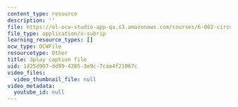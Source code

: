 ```yaml
---
content_type: resource
description: ''
file: https://ol-ocw-studio-app-qa.s3.amazonaws.com/courses/6-002-circuits-and-electronics-spring-2007/1d25d907dd9942853e9c7caa4f21067c_V0z_f7qxLcY.srt
file_type: application/x-subrip
learning_resource_types: []
ocw_type: OCWFile
resourcetype: Other
title: 3play caption file
uid: 1d25d907-dd99-4285-3e9c-7caa4f21067c
video_files:
  video_thumbnail_file: null
video_metadata:
  youtube_id: null
---
```

